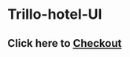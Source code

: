 # Trillo-hotel-UI

<h2>Click here to  <a href="https://mp-214.github.io/Trillo-hotel-UI/">Checkout</a></h2>
